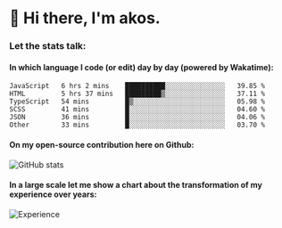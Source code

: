 # 👋 Hi there, I'm akos. 


### Let the stats talk:


#### In which language I code (or edit) day by day (powered by Wakatime): 

<!--START_SECTION:waka-->

```text
JavaScript   6 hrs 2 mins    ██████████░░░░░░░░░░░░░░░   39.85 %
HTML         5 hrs 37 mins   █████████▒░░░░░░░░░░░░░░░   37.11 %
TypeScript   54 mins         █▒░░░░░░░░░░░░░░░░░░░░░░░   05.98 %
SCSS         41 mins         █░░░░░░░░░░░░░░░░░░░░░░░░   04.60 %
JSON         36 mins         █░░░░░░░░░░░░░░░░░░░░░░░░   04.06 %
Other        33 mins         █░░░░░░░░░░░░░░░░░░░░░░░░   03.70 %
```

<!--END_SECTION:waka-->

#### On my open-source contribution here on Github:
 
![GitHub stats](https://github-readme-stats.vercel.app/api?username=akosbalasko)

#### In a large scale let me show a chart about the transformation of my experience over years:   

![Experience](https://cr-skills-chart-widget.azurewebsites.net/api/api?username=akosbalasko)
